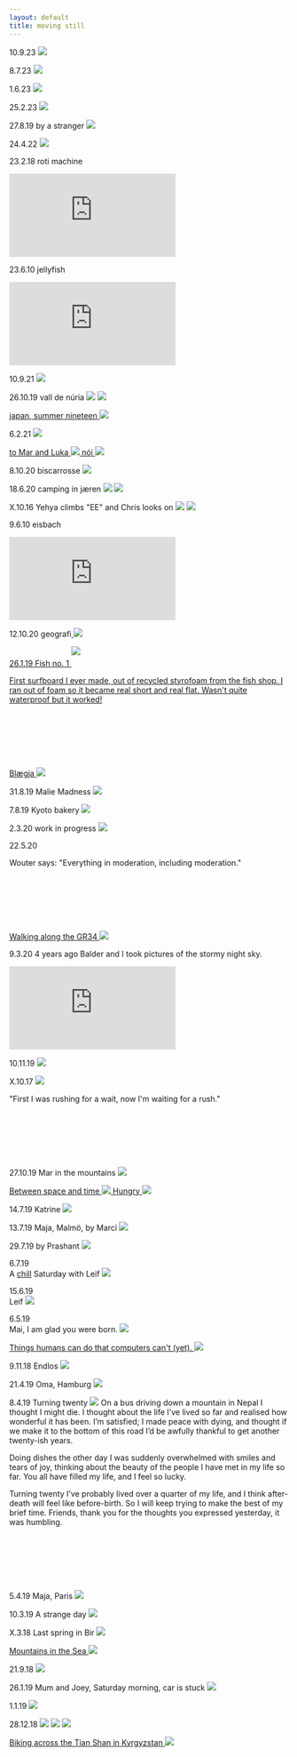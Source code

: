 ```yaml
---
layout: default
title: moving still
---
```


10.9.23
<img src="img/Photo1107.jpg">

8.7.23
<img src="img/Photo0984.jpg">

1.6.23
<img src="img/Photo0826.jpg">

25.2.23
<img src="img/Photo0201.jpg">

27.8.19 by a stranger
<img src="img/zee.jpg">

24.4.22
<img src="img/light.gif">

23.2.18 roti machine
<iframe src="https://player.vimeo.com/video/650107355" frameborder="0" allow="accelerometer; autoplay; encrypted-media; gyroscope; picture-in-picture" allowfullscreen></iframe>
			
23.6.10 jellyfish
<iframe src="https://player.vimeo.com/video/515758881" frameborder="0" allow="accelerometer; autoplay; encrypted-media; gyroscope; picture-in-picture" allowfullscreen></iframe>
			
10.9.21
<img src="img/IMG_1497.jpeg">

26.10.19 vall de núria
<img src="img/stitch3.jpg" style = "padding-bottom: 0px;">
<img src="img/stitch4.jpg">

<a href="stories/japan.html">
japan, summer nineteen
<img src="img/japan_nineteen/gif.gif"/>
</a>

6.2.21
<img src="img/Screenshot_2021-02-06-23-47-01.jpg">

<a href="stories/dolomiti.html">
to Mar and Luka
<img src="img/dolomiti/DSC00263.jpg">
</a>


<a href="stories/nói.html">
nói
<img src="img/nói/000216630008-1.jpg"/>
</a>

8.10.20 biscarrosse
<img src="img/biscarrosse_crop.jpg">

18.6.20 camping in jæren
<img src="img/DSC09610.jpg" style = "padding-bottom:0px;">
<img src="img/DSC09633.jpg">


X.10.16 Yehya climbs "EE" and Chris looks on
<img src="img/61410006-3.jpg" style = "padding-bottom:0px;">
<img src="img/61410003-3.jpg">

9.6.10 eisbach
<iframe src="https://player.vimeo.com/video/443349777" frameborder="0" allow="accelerometer; autoplay; encrypted-media; gyroscope; picture-in-picture" allowfullscreen></iframe>			

12.10.20 geografi<a href="#12.10.20">
<img src="img/geo.jpg">

26.1.19 Fish no. 1
<img src="img/fish1_lo.jpg" style = "padding-bottom: 20px;">
<p style = "padding-bottom: 100px;">First surfboard I ever made, out of recycled styrofoam from the fish shop. I ran out of foam so it became real short and real flat. Wasn't quite waterproof but it worked!</p>
	
<a href="stories/blægja.html">
Blægja
<img src="img/blægja/61430007.jpg"/>
</a>

31.8.19 Malie Madness
<img src="img/DSC08715.jpg">

7.8.19 Kyoto bakery
<img src="img/kyotobakery.gif">

2.3.20 work in progress
<img src="img/DSC09376.jpg" class="portrait">

22.5.20 

<p style = "padding-bottom: 100px;">Wouter says: "Everything in moderation, including moderation."</p>

<a href="stories/camaret.html">
Walking along the GR34
<img src="img/camaret/000430590018.jpg"/>
</a>

9.3.20 4 years ago Balder and I took pictures of the stormy night sky.
<iframe src="https://www.youtube.com/embed/Bq_KskemF44" frameborder="0" allow="accelerometer; autoplay; encrypted-media; gyroscope; picture-in-picture" allowfullscreen></iframe>
				
10.11.19
<img src="img/Nina.jpeg">

X.10.17
<img src="img/nepal/000215400031.jpg">
<p style = "padding-bottom: 100px;">"First I was rushing for a wait, now I'm waiting for a rush."</p>

27.10.19 Mar in the mountains
<img src="img/DSC08951.jpg">

<a href="/stories/nepal.html">
Between space and time
<img src="img/nepal/000215400009.jpg"/>
</a>

<a href="/stories/hungry.html">
Hungry
<img src="img/hungry/000216630016.jpg"/>
</a>

14.7.19 Katrine
<img src="img/DSC05525.jpg">

13.7.19 Maja, Malmö, by Marci
<img src="img/DSC05491.jpg">

29.7.19 by Prashant
<img src="img/DSC1367.jpg">

6.7.19  
A <a href=" https://www.youtube.com/watch?v=FxDVObzf5y0">chill</a> Saturday with Leif
<img src="img/Saturday 19.7.6.jpg">

15.6.19  
Leif
<img src="img/DSC05207.jpg">

6.5.19  
Mai, I am glad you were born.
<img src="img/DSC02678.jpg">
		
<a href="/stories/thingshumanscando.html">
Things humans can do that computers can't (yet).
<img src="img/hi/DSC04673.jpg"/>
</a>

9.11.18 Endlos
<img src="img/DSC03545.jpg">

21.4.19 Oma, Hamburg
<img src="img/DSC04569.jpg">

8.4.19 Turning twenty
<img src="img/cropped4.jpg">
On a bus driving down a mountain in Nepal I thought I might die. I thought about the life I’ve lived so far and realised how wonderful it has been. I’m satisfied; I made peace with dying, and thought if we make it to the bottom of this road I’d be awfully thankful to get another twenty-ish years.

Doing dishes the other day I was suddenly overwhelmed with smiles and tears of joy, thinking about the beauty of the people I have met in my life so far. You all have filled my life, and I feel so lucky.

<p style = "padding-bottom: 100px;">Turning twenty I’ve probably lived over a quarter of my life, and I think after-death will feel like before-birth. So I will keep trying to make the best of my brief time. Friends, thank you for the thoughts you expressed yesterday, it was humbling.</p>
 
5.4.19 Maja, Paris
<img src="img/DSC04514.jpg">

10.3.19 A strange day
<img src="img/DSC04186.jpg">

X.3.18 Last spring in Bir
<img src="img/000465410025.jpg">

<a href="/stories/lofoten.html">
Mountains in the Sea
<img src="img/lofoten/DSC02177.jpg"/>
</a>

21.9.18
<img src="img/DSC02851.jpg">

26.1.19 Mum and Joey, Saturday morning, car is stuck
<img src="img/DSC04092.jpg">

1.1.19
<img src="img/DSC03965.jpg" >

28.12.18
<img style="padding: 0px;" src="img/DSC03895.jpg">
<img style="padding: 0px;" src="img/DSC03881.jpg">
<img style="padding-top: 0px;" src="img/DSC03892.jpg">

<a href="/stories/kyrgyzstan.html">
Biking across the Tian Shan in Kyrgyzstan
<img src="img/kyrgyzstan/IMG_9777.jpg"/>
</a>
